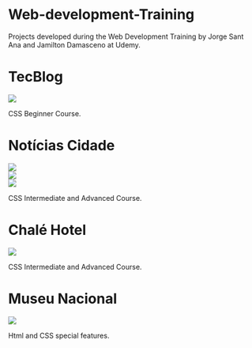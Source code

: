 # Web-development-Training
Projects developed during the Web Development Training by Jorge Sant Ana and Jamilton Damasceno at Udemy.

# TecBlog

<div>
<img src="https://user-images.githubusercontent.com/100323338/192162973-7e8284e0-39c4-4daa-830f-9b773b0aef1b.png">
</div>

CSS Beginner Course.

# Notícias Cidade

<div>
<img src="https://user-images.githubusercontent.com/100323338/192162859-846538df-3cd0-474c-be1e-0801fcceeae0.png">
</div>

<div>
<img src="https://user-images.githubusercontent.com/100323338/192162860-3f06b268-8754-405b-9f33-c2e788cb4037.png">
</div>

<div>
<img src="https://user-images.githubusercontent.com/100323338/192162862-122fb5f4-a7b1-4aed-9025-835439921c65.png">
</div>

CSS Intermediate and Advanced Course.

# Chalé Hotel

<div>
<img src="https://user-images.githubusercontent.com/100323338/192369271-0e87905d-c9d6-43ea-8866-ca08421c89ab.png">
</div>

CSS Intermediate and Advanced Course.

# Museu Nacional

<div>
<img src="https://user-images.githubusercontent.com/100323338/193192373-3a58cbfe-a31d-4701-b46b-88cefaaa7cfb.png">
</div>

Html and CSS special features.
